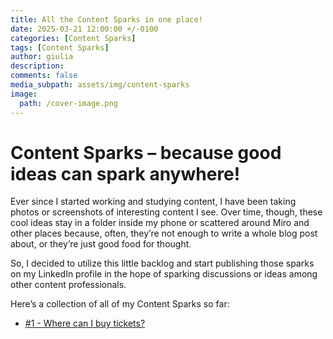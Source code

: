 ```yaml
---
title: All the Content Sparks in one place!
date: 2025-03-21 12:00:00 +/-0100
categories: [Content Sparks]
tags: [Content Sparks]     
author: giulia
description: 
comments: false
media_subpath: assets/img/content-sparks
image:
  path: /cover-image.png
---
```


# Content Sparks – because good ideas can spark anywhere\!

Ever since I started working and studying content, I have been taking photos or screenshots of interesting content I see. Over time, though, these cool ideas stay in a folder inside my phone or scattered around Miro and other places because, often, they’re not enough to write a whole blog post about, or they’re just good food for thought. 

So, I decided to utilize this little backlog and start publishing those sparks on my LinkedIn profile in the hope of sparking discussions or ideas among other content professionals. 

Here’s a collection of all of my Content Sparks so far: 

* [\#1 \- Where can I buy tickets?](https://www.linkedin.com/posts/giulia-dp_contentstrategy-contentsparks-ux-activity-7308783830352453632-yYKU?utm_source=share&utm_medium=member_desktop&rcm=ACoAAB_AXb0BtHnNDqwcC3zMKvvKhy8toZA8IrA)